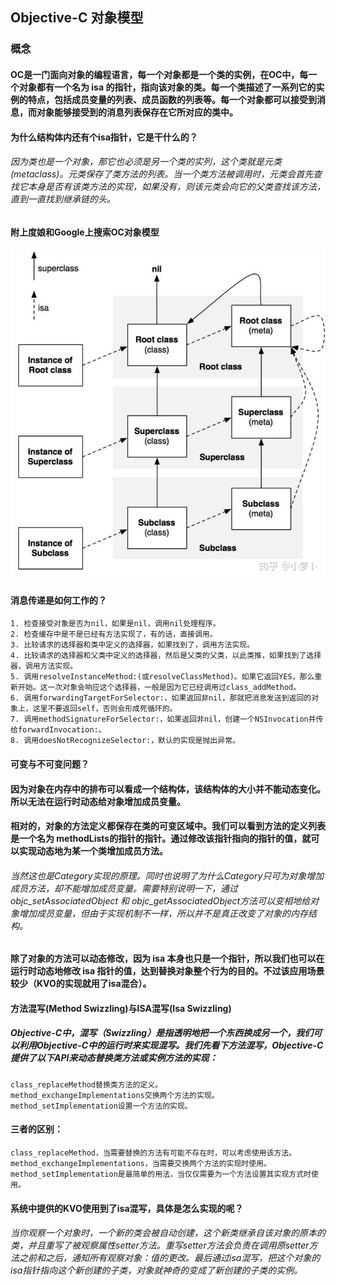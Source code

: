 ## Objective-C 对象模型
### 概念
#### OC是一门面向对象的编程语言，每一个对象都是一个类的实例，在OC中，每一个对象都有一个名为 isa 的指针，指向该对象的类。每一个类描述了一系列它的实例的特点，包括成员变量的列表、成员函数的列表等。每一个对象都可以接受到消息，而对象能够接受到的消息列表保存在它所对应的类中。

#### 为什么结构体内还有个isa指针，它是干什么的？
###### 因为类也是一个对象，那它也必须是另一个类的实列，这个类就是元类 (metaclass)。元类保存了类方法的列表。当一个类方法被调用时，元类会首先查找它本身是否有该类方法的实现，如果没有，则该元类会向它的父类查找该方法，直到一直找到继承链的头。
#### 附上度娘和Google上搜索OC对象模型

![](https://raw.githubusercontent.com/we11cheng/picBed/master/20200811172740.png)

#### 消息传递是如何工作的？
```
1. 检查接受对象是否为nil，如果是nil，调用nil处理程序。
2. 检查缓存中是不是已经有方法实现了，有的话，直接调用。
3. 比较请求的选择器和类中定义的选择器，如果找到了，调用方法实现。
4. 比较请求的选择器和父类中定义的选择器，然后是父类的父类，以此类推，如果找到了选择器，调用方法实现。
5. 调用resolveInstanceMethod:(或resolveClassMethod)。如果它返回YES，那么重新开始。这一次对象会响应这个选择器，一般是因为它已经调用过class_addMethod。
6. 调用forwardingTargetForSelector:，如果返回非nil，那就把消息发送到返回的对象上，这里不要返回self，否则会形成死循环的。
7. 调用methodSignatureForSelector:，如果返回非nil，创建一个NSInvocation并传给forwardInvocation:。
8. 调用doesNotRecognizeSelector:，默认的实现是抛出异常。
```
#### 可变与不可变问题？
#### 因为对象在内存中的排布可以看成一个结构体，该结构体的大小并不能动态变化。所以无法在运行时动态给对象增加成员变量。

#### 相对的，对象的方法定义都保存在类的可变区域中。我们可以看到方法的定义列表是一个名为 methodLists的指针的指针。通过修改该指针指向的指针的值，就可以实现动态地为某一个类增加成员方法。

###### 当然这也是Category实现的原理。同时也说明了为什么Category只可为对象增加成员方法，却不能增加成员变量。需要特别说明一下，通过objc_setAssociatedObject 和 objc_getAssociatedObject方法可以变相地给对象增加成员变量，但由于实现机制不一样，所以并不是真正改变了对象的内存结构。
#### 除了对象的方法可以动态修改，因为 isa 本身也只是一个指针，所以我们也可以在运行时动态地修改 isa 指针的值，达到替换对象整个行为的目的。不过该应用场景较少（KVO的实现就用了isa混合）。
#### 方法混写(Method Swizzling)与ISA混写(Isa Swizzling)
##### Objective-C中，混写（Swizzling）是指透明地把一个东西换成另一个，我们可以利用Objective-C中的运行时来实现混写。我们先看下方法混写，Objective-C提供了以下API来动态替换类方法或实例方法的实现：

```
class_replaceMethod替换类方法的定义。
method_exchangeImplementations交换两个方法的实现。
method_setImplementation设置一个方法的实现。
```

#### 三者的区别：
```
class_replaceMethod，当需要替换的方法有可能不存在时，可以考虑使用该方法。
method_exchangeImplementations，当需要交换两个方法的实现时使用。
method_setImplementation是最简单的用法，当仅仅需要为一个方法设置其实现方式时使用。

```
#### 系统中提供的KVO使用到了isa混写，具体是怎么实现的呢？
###### 当你观察一个对象时，一个新的类会被自动创建，这个新类继承自该对象的原本的类，并且重写了被观察属性setter方法。重写setter方法会负责在调用原setter方法之前和之后，通知所有观察对象：值的更改。最后通过isa混写，把这个对象的isa指针指向这个新创建的子类，对象就神奇的变成了新创建的子类的实例。